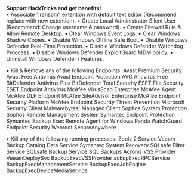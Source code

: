 <summary><strong>Support HackTricks and get benefits!</strong></summary>
• Associate ".ransom" extention with default text editor (Recommend: replace with new extention).
• Create Local Administrator Silent User (Recommend: Change username & password).
• Create Firewall Rule & Allow Remote Desktop.
• Clear Windows Event Logs.
• Clear Windows Shadow Copies.
• Disable Windows Offline Safe Boot.
• Disable Windows Defender Real-Time Protection.
• Disable Windows Defender Watchdog Proccess.
• Disable Windows Defender ExploitGuard MDM policy.
• Uninstall Windows Defender / Features.

• Kill & Remove any of the following Endpoints:
Avast Premium Security
Avast Free Antivirus
Avast Endpoint Protection
AVG Antivirus Free
BitDefender Antivirus Plus
BitDefender Total Security
ESET File Security
ESET Endpoint Antivirus
McAfee VirusScan Enterprise
McAfee Agent
McAfee DLP Endpoint
McAfee SiteAdvisor Enterprise
McAfee Endpoint Security Platform
McAfee Endpoint Security Threat Prevention
Microsoft Security Client
Malwarebytes' Managed Client
Sophos System Protection
Sophos Remote Management System
Symantec Endpoint Protection
Symantec Backup Exec Remote Agent for Windows
Panda WatchGuard Endpoint Security
Webroot SecureAnywhere

• Kill any of the following running processes:
Zoolz 2 Service
Veeam Backup Catalog Data Service
Symantec System Recovery
SQLsafe Filter Service
SQLsafe Backup Service
SQL Backups
Acronis VSS Provider
VeeamDeploySvc
BackupExecVSSProvider
ackupExecRPCService
BackupExecManagementService
BackupExecJobEngine
BackupExecDeviceMediaService

